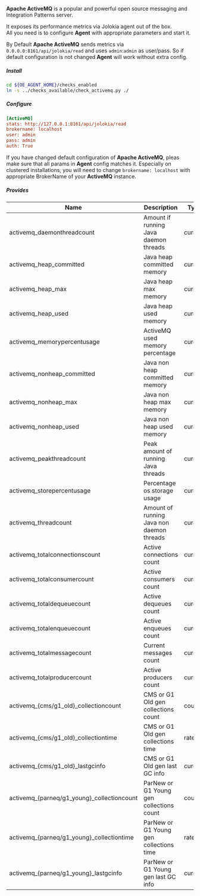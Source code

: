**Apache ActiveMQ** is a popular and powerful open source messaging and Integration Patterns server.

It exposes its performance metrics via Jolokia agent out of the box.   
All you need is to configure **Agent** with appropriate parameters and start it.  

By Default **Apache ActiveMQ** sends metrics via `0.0.0.0:8161/api/jolokia/read` and uses `admin`:`admin` as user/pass. 
So if default configuration is not changed **Agent** will work without extra config. 

##### **Install**

```bash
cd ${OE_AGENT_HOME}/checks_enabled
ln -s ../checks_available/check_activemq.py ./
```

##### **Configure**
  
```ini
[ActiveMQ]
stats: http://127.0.0.1:8161/api/jolokia/read
brokername: localhost
user: admin
pass: admin
auth: True
```

If you have changed default configuration of **Apache ActiveMQ**, pleas make sure that all params in **Agent** config matches it. 
Especially on clustered installations, you will need to change `brokername: localhost` with appropriate BrokerName of your **ActiveMQ** instance. 

##### **Provides**

| Name  | Description | Type | Unit|
| ------------- | ------------- |------------- |------------- |
|activemq_daemonthreadcount|Amount if  running Java daemon threads |current |None|
|activemq_heap_committed|Java heap committed memory |current |Bytes|
|activemq_heap_max|Java heap max memory|current |Bytes|
|activemq_heap_used|Java heap used memory |current |Bytes|
|activemq_memorypercentusage|ActiveMQ used memory percentage |current |Percent|
|activemq_nonheap_committed|Java non heap committed memory |current |Bytes|
|activemq_nonheap_max|Java non heap max memory|current |Bytes|
|activemq_nonheap_used|Java non heap used memory |current |Bytes|
|activemq_peakthreadcount|Peak amount of running Java threads |current |None|
|activemq_storepercentusage|Percentage os storage usage |current |Percent|
|activemq_threadcount|Amount of running Java non daemon threads |current |None|
|activemq_totalconnectionscount|Active connections count |current |None|
|activemq_totalconsumercount|Active consumers count |current |None|
|activemq_totaldequeuecount|Active dequeues count|current |None|
|activemq_totalenqueuecount|Active enqueues count |current |None|
|activemq_totalmessagecount|Current messages count |current |None|
|activemq_totalproducercount|Active producers count |current |None|
|activemq_{cms/g1_old}_collectioncount|CMS or G1 Old gen collections count |counter|None|
|activemq_{cms/g1_old}_collectiontime|CMS or G1 Old gen collections time |rate|Milliseconds|
|activemq_{cms/g1_old}_lastgcinfo|CMS or G1 Old gen last GC info|current |Milliseconds|
|activemq_{parneq/g1_young}_collectioncount|ParNew or G1 Young gen collections count |counter|None|
|activemq_{parneq/g1_young}_collectiontime|ParNew or G1 Young gen collections time |rate|Milliseconds|
|activemq_{parneq/g1_young}_lastgcinfo|ParNew or G1 Young gen last GC info|current |Milliseconds|

